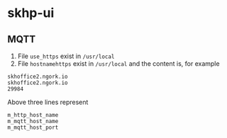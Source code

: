 # skhp-ui

## MQTT
1. File `use_https` exist in `/usr/local`
2. File `hostnamehttps` exist in `/usr/local` and the content is, for example
```
skhoffice2.ngork.io
skhoffice2.ngork.io
29984
```
Above three lines represent
```
m_http_host_name
m_mqtt_host_name
m_mqtt_host_port
```
